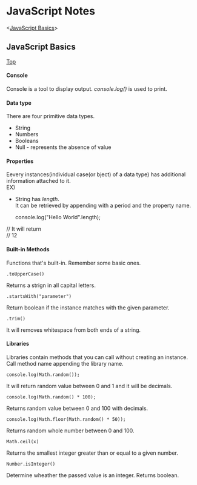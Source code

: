 <a name="top"></a>  
# JavaScript Notes  

<[JavaScript Basics](#basics)>  

<a name="basics"></a>  
## JavaScript Basics  
[Top](top) 

#### Console  

Console is a tool to display output.
*console.log()* is used to print.

#### Data type  

There are four primitive data types.  
* String  
* Numbers  
* Booleans  
* Null  - represents the absence of value  

#### Properties  

Eevery instances(individual case(or bject) of a data type) has additional information attached to it.  
EX)  
* String has *length*.  
It can be retrieved by appending with a period and the property name.  

	console.log("Hello World".length);  

// It will return  
// 12

#### Built-in Methods  

Functions that's built-in. Remember some basic ones.  

	.toUpperCase()  

Returns a strign in all capital letters.  

	.startsWith("parameter")  

Return boolean if the instance matches with the given parameter.  

	.trim()  

It will removes whitespace from both ends of a string.  

#### Libraries  

Libraries contain methods that you can call without creating an instance.  
Call method name appending the library name.  

	console.log(Math.random());  

It will return random value between 0 and 1 and it will be decimals.  

	console.log(Math.random() * 100);  

Returns random value between 0 and 100 with decimals.  

	console.log(Math.floor(Math.random() * 50));  

Returns random whole number between 0 and 100.  

	Math.ceil(x)  

Returns the smallest integer greater than or equal to a given number.  

	Number.isInteger()  

Determine wheather the passed value is an integer. Returns boolean.  
